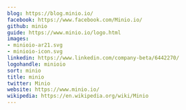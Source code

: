 ```yaml
---
blog: https://blog.minio.io/
facebook: https://www.facebook.com/Minio.io/
github: minio
guide: https://www.minio.io/logo.html
images:
- minioio-ar21.svg
- minioio-icon.svg
linkedin: https://www.linkedin.com/company-beta/6442270/
logohandle: minioio
sort: minio
title: minio
twitter: Minio
website: https://www.minio.io/
wikipedia: https://en.wikipedia.org/wiki/Minio
---
```


